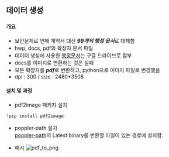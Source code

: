 ## 데이터 생성
#### 개요
  - 보안문제로 인해 계약서 대신 ***99개의 행정 문서***로 대체함  
  - hwp, docs, pdf의 확장자 문서 파일  
  - 데이터 생성에 사용한 [행정문서](https://drive.google.com/drive/folders/1Y9hzABUxqBmQp3XlI2TgIohINhqs3tNj)는 구글 드라이브로 첨부  
  - docs를 이미지로 변환하는 것은 실패  
  - 모든 확장자를 ***pdf***로 변환하고, python으로 이미지 파일로 변경했음  
  - dpi : 300 / size : 2480*3508  
  
#### 설치 및 과정
* pdf2image 패키지 설치  
```python
!pip install pdf2image  
```
* poppler-path 설치  
[poppler-path](https://stackoverflow.com/questions/18381713/how-to-install-poppler-on-windows)의 Latest binary를 변환할 파일이 있는 경로에 설치함.  

* 예시
![pdf_to_png](https://user-images.githubusercontent.com/65157567/95543558-d0f10b80-0a33-11eb-9d10-3bc9d6f608f9.PNG)
